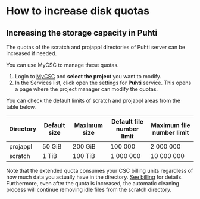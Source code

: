 # How to increase disk quotas

## Increasing the storage capacity in Puhti

The quotas of the scratch and projappl directories of Puhti server can be
increased if needed.

You can use MyCSC to manage these quotas.

1. Login to [MyCSC](https://my.csc.fi) and **select the project** you want to
   modify.
1. In the Services list, click open the settings for **Puhti** service. This
   opens a page where the project manager can modify the quotas.

You can check the default limits of scratch and projappl areas from the table
below.
  
| Directory | Default size | Maximum size | Default file number limit | Maximum file number limit |
|-----------|--------------|--------------|---------------------------|---------------------------|
| projappl  |   50 GiB     |  200 GiB     | 100 000                   | 2 000 000                 |
| scratch   |   1 TiB      |  100 TiB     | 1 000 000                 | 10 000 000                |

Note that the extended quota consumes your CSC billing units regardless of how
much data you actually have in the directory. [See billing](billing.md) for
details. Furthermore, even after the quota is increased, the automatic cleaning
process will continue removing idle files from the scratch directory.
